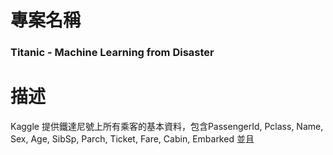 # 專案名稱
### Titanic - Machine Learning from Disaster
# 描述
Kaggle 提供鐵達尼號上所有乘客的基本資料，包含PassengerId, Pclass,	Name,	Sex,	Age,	SibSp,	Parch,	Ticket,	Fare,	Cabin,	Embarked
並且
